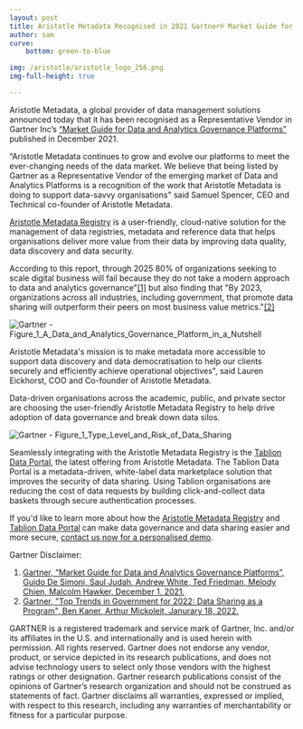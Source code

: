 ```yaml
---
layout: post
title: Aristotle Metadata Recognised in 2021 Gartner® Market Guide for Data and Analytics Governance Platforms 
author: sam
curve:
    bottom: green-to-blue

img: /aristotle/aristotle_logo_256.png
img-full-height: true

---
```


Aristotle Metadata, a global provider of data management solutions announced today that it has been recognised as a Representative Vendor in Gartner Inc’s [“Market Guide for Data and Analytics Governance Platforms”](https://www.gartner.com/document/4008943) published in December 2021.

“Aristotle Metadata continues to grow and evolve our platforms to meet the ever-changing needs of the data market. We believe that being listed by Gartner as a Representative Vendor of the emerging market of Data and Analytics Platforms is a recognition of the work that Aristotle Metadata is doing to support data-savvy organisations" said Samuel Spencer, CEO and Technical co-founder of Aristotle Metadata. 

[Aristotle Metadata Registry](/products/aristotle-metadata-registry) is a user-friendly, cloud-native solution for the management of data registries, metadata and reference data that helps organisations deliver more value from their data by improving data quality, data discovery and data security. 

According to this report, through 2025 80% of organizations seeking to scale digital business will fail because they do not take a modern approach to data and analytics governance"[[1]](#fn-1) but also finding that "By 2023, organizations across all industries, including government, that promote data sharing will outperform their peers on most business value metrics."[[2]](#fn-2)

![Gartner - Figure_1_A_Data_and_Analytics_Governance_Platform_in_a_Nutshell](/aristotle/assets/gartner/Figure_1_A_Data_and_Analytics_Governance_Platform_in_a_Nutshell.png)

Aristotle Metadata's mission is to make metadata more accessible to support data discovery and data democratisation to help our clients securely and efficiently achieve operational objectives", said Lauren Eickhorst, COO and Co-founder of Aristotle Metadata. 

Data-driven organisations across the academic, public, and private sector are choosing the user-friendly Aristotle Metadata Registry to help drive adoption of data governance and break down data silos.

![Gartner - Figure_1_Type_Level_and_Risk_of_Data_Sharing](/aristotle/assets/gartner/Figure_1_Type_Level_and_Risk_of_Data_Sharing.png)

Seamlessly integrating with the Aristotle Metadata Registry is the [Tablion Data Portal](/products/tablion-data-portal/), the latest offering from Aristotle Metadata. The Tablion Data Portal is a metadata-driven, white-label data marketplace solution that improves the security of data sharing. Using Tablion organisations are reducing the cost of data requests by building click-and-collect data baskets through secure authentication processes. 

If you'd like to learn more about how the [Aristotle Metadata Registry](/products/aristotle-metadata-registry) and [Tablion Data Portal](/products/tablion-data-portal) can make data governance and data sharing easier and more secure, [contact us now for a personalised demo](/contact/demo).

<div class="footnotes">
Gartner Disclaimer:
<ol>
    <li id="fn-1"><a href="https://www.gartner.com/document/4008943">Gartner, “Market Guide for Data and Analytics Governance Platforms”, Guido De Simoni, Saul Judah, Andrew White, Ted Friedman, Melody Chien, Malcolm Hawker, December 1, 2021. 
    </a>
    </li>
    <li id="fn-2"><a href="https://www.gartner.com/document/4010469">Gartner, "Top Trends in Government for 2022: Data Sharing as a Program", Ben Kaner, Arthur Mickoleit, Janurary 18, 2022. </a>
    </li>
</ol>
<p>
GARTNER is a registered trademark and service mark of Gartner, Inc. and/or its affiliates in the U.S. and internationally and is used herein with permission. All rights reserved. Gartner does not endorse any vendor, product, or service depicted in its research publications, and does not advise technology users to select only those vendors with the highest ratings or other designation. Gartner research publications consist of the opinions of Gartner’s research organization and should not be construed as statements of fact. Gartner disclaims all warranties, expressed or implied, with respect to this research, including any warranties of merchantability or fitness for a particular purpose.
</p>
</div>
